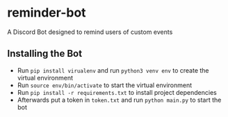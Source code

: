 # reminder-bot
A Discord Bot designed to remind users of custom events
## Installing the Bot
- Run `pip install virualenv` and run `python3 venv env` to create the virtual environment
- Run `source env/bin/activate` to start the virtual environment
- Run `pip install -r requirements.txt` to install project dependencies
- Afterwards put a token in `token.txt` and run `python main.py` to start the bot
